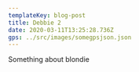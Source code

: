 ```yaml
---
templateKey: blog-post
title: Debbie 2
date: 2020-03-11T13:25:28.736Z
gps: ../src/images/somegpsjson.json
---
```

Something about blondie